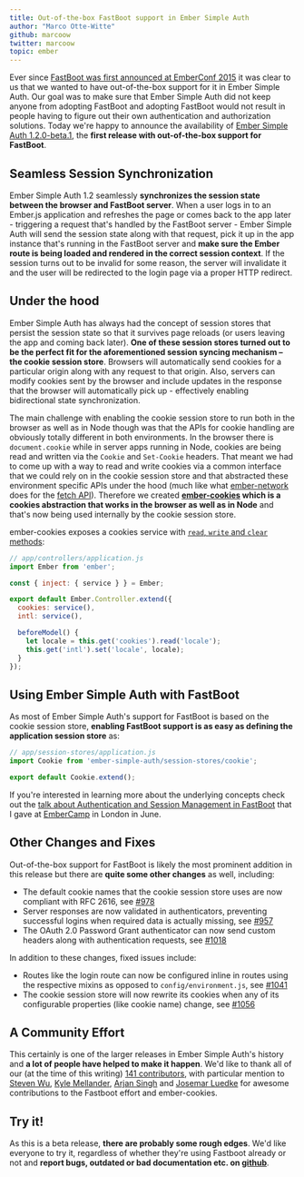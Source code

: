 ```yaml
---
title: Out-of-the-box FastBoot support in Ember Simple Auth
author: "Marco Otte-Witte"
github: marcoow
twitter: marcoow
topic: ember
---
```


Ever since <a href="https://www.youtube.com/watch?v=o12-90Dm-Qs">FastBoot was first announced at EmberConf 2015</a> it was clear to us that we wanted to have out-of-the-box support for it in Ember Simple Auth. Our goal was to make sure that Ember Simple Auth did not keep anyone from adopting FastBoot and adopting FastBoot would not result in people having to figure out their own authentication and authorization solutions. Today we're happy to announce the availability of <a href="https://github.com/simplabs/ember-simple-auth/releases/tag/1.2.0-beta.1">Ember Simple Auth 1.2.0-beta.1</a>, the <strong>first release with out-of-the-box support for FastBoot</strong>.

<!--break-->

## Seamless Session Synchronization

Ember Simple Auth 1.2 seamlessly <strong>synchronizes the session state between the browser and FastBoot server</strong>. When a user logs in to an Ember.js application and refreshes the page or comes back to the app later - triggering a request that's handled by the FastBoot server - Ember Simple Auth will send the session state along with that request, pick it up in the app instance that's running in the FastBoot server and <strong>make sure the Ember route is being loaded and rendered in the correct session context</strong>. If the session turns out to be invalid for some reason, the server will invalidate it and the user will be redirected to the login page via a proper HTTP redirect.

## Under the hood

Ember Simple Auth has always had the concept of session stores that persist the session state so that it survives page reloads (or users leaving the app and coming back later). <strong>One of these session stores turned out to be the perfect fit for the aforementioned session syncing mechanism – the cookie session store</strong>. Browsers will automatically send cookies for a particular origin along with any request to that origin. Also, servers can modify cookies sent by the browser and include updates in the response that the browser will automatically pick up - effectively enabling bidirectional state synchronization.

The main challenge with enabling the cookie session store to run both in the browser as well as in Node though was that the APIs for cookie handling are obviously totally different in both environments. In the browser there is `document.cookie` while in server apps running in Node, cookies are being read and written via the `Cookie` and `Set-Cookie` headers. That meant we had to come up with a way to read and write cookies via a common interface that we could rely on in the cookie session store and that abstracted these environment specific APIs under the hood (much like what <a href="https://github.com/tomdale/ember-network">ember-network</a> does for the <a href="https://github.com/tomdale/ember-network">fetch API</a>). Therefore we created <strong><a href="https://github.com/simplabs/ember-cookies">ember-cookies</a> which is a cookies abstraction that works in the browser as well as in Node</strong> and that's now being used internally by the cookie session store.

ember-cookies exposes a cookies service with <a href="https://github.com/simplabs/ember-cookies#api">`read`, `write` and `clear` methods</a>:

```js
// app/controllers/application.js
import Ember from 'ember';

const { inject: { service } } = Ember;

export default Ember.Controller.extend({
  cookies: service(),
  intl: service(),

  beforeModel() {
    let locale = this.get('cookies').read('locale');
    this.get('intl').set('locale', locale);
  }
});
```

## Using Ember Simple Auth with FastBoot

As most of Ember Simple Auth's support for FastBoot is based on the cookie session store, <strong>enabling FastBoot support is as easy as defining the application session store</strong> as:

```js
// app/session-stores/application.js
import Cookie from 'ember-simple-auth/session-stores/cookie';

export default Cookie.extend();
```

If you're interested in learning more about the underlying concepts check out the <a href="https://www.youtube.com/watch?v=jcAgi7fpTw8&index=6&list=PL4eq2DPpyBbmrPasP06vK7cUkPUCNn_rW">talk about Authentication and Session Management in FastBoot</a> that I gave at <a href="http://embercamp.com">EmberCamp</a> in London in June.

## Other Changes and Fixes

Out-of-the-box support for FastBoot is likely the most prominent addition in this release but there are <strong>quite some other changes</strong> as well, including:

* The default cookie names that the cookie session store uses are now compliant with RFC 2616, see <a href="https://github.com/simplabs/ember-simple-auth/pull/978">#978</a>
* Server responses are now validated in authenticators, preventing successful logins when required data is actually missing, see <a href="https://github.com/simplabs/ember-simple-auth/pull/957">#957</a>
* The OAuth 2.0 Password Grant authenticator can now send custom headers along with authentication requests, see <a href="https://github.com/simplabs/ember-simple-auth/pull/1018">#1018</a>

In addition to these changes, fixed issues include:

* Routes like the login route can now be configured inline in routes using the respective mixins as opposed to `config/environment.js`, see <a href="https://github.com/simplabs/ember-simple-auth/pull/1041">#1041</a>
* The cookie session store will now rewrite its cookies when any of its configurable properties (like cookie name) change, see <a href="https://github.com/simplabs/ember-simple-auth/pull/1056">#1056</a>

## A Community Effort

This certainly is one of the larger releases in Ember Simple Auth's history and <strong>a lot of people have helped to make it happen</strong>. We'd like to thank all of our (at the time of this writing) <a href="https://github.com/simplabs/ember-simple-auth/graphs/contributors">141 contributors</a>, with particular mention to <a href="https://github.com/stevenwu">Steven Wu</a>, <a href="https://github.com/kylemellander">Kyle Mellander</a>, <a href="https://github.com/arjansingh">Arjan Singh</a> and <a href="https://github.com/josemarluedke">Josemar Luedke</a> for awesome contributions to the Fastboot effort and ember-cookies.

## Try it!

As this is a beta release, <strong>there are probably some rough edges</strong>. We'd like everyone to try it, regardless of whether they're using Fastboot already or not and <strong>report bugs, outdated or bad documentation etc. on <a href="https://github.com/simplabs/ember-simple-auth/releases">github</a></strong>.
